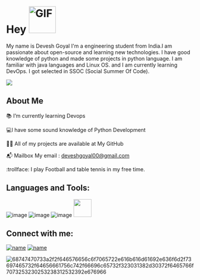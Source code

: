   # Hey        <img alt="GIF" src="https://github.com/TheDudeThatCode/TheDudeThatCode/blob/master/Assets/wave.gif" width="72" />
     
 
 
 
  My name is Devesh Goyal I'm a engineering student from India.I am passionate about open-source and learning new technologies. I have good knowledge of python and made some projects in python language. I am familiar with java languages and Linux OS. and I am currently learning DevOps. I got selected in SSOC (Social Summer Of Code).

                                                      
 <img src="https://github.com/TheDudeThatCode/TheDudeThatCode/blob/master/Assets/Developer.gif" width="px"> 
 
	
## About Me


:books: I’m currently learning Devops  

 
 💻I have some sound knowledge of Python Development

:man_technologist: All of my projects are available at My GitHub

:mailbox_with_mail: Mailbox My email : deveshgoyal00@gmail.com

:trollface: I play Football and table tennis in my free time.


## Languages and Tools:

![image](https://user-images.githubusercontent.com/93080269/175566548-306dcb48-d75d-4ae6-b007-c03d3c180ac8.png)
![image](https://user-images.githubusercontent.com/93080269/175566378-4e471baa-3e1d-46c6-9f43-6d73b425205e.png)
![image](https://user-images.githubusercontent.com/93080269/175567686-c5da7bf3-ba61-487d-86f2-a536561ffb11.png)
<a href="url"><img src="http://user-images.githubusercontent.com/93080269/175567660-26d42a83-7234-444d-960a-f0c59b699707.png" height="48" width="48" ></a>

## Connect with me:
[![name](https://user-images.githubusercontent.com/93080269/175568881-c09d9090-c08c-4c26-9592-dc3030dd8759.png)](https://www.linkedin.com/in/devesh-goyal-99a5561a1/)
[![name](https://user-images.githubusercontent.com/93080269/175569016-b151f6d9-7b40-4948-9526-70436b8a4744.png)](https://twitter.com/Deveshhere_)






![68747470733a2f2f646576656c6f7065722e616b616d61692e636f6d2f73697465732f64656661756c742f66696c65732f323031382d30372f6465766f7073253230253238312532392e676966](https://user-images.githubusercontent.com/93080269/175954910-ffa6c2c9-6d09-44ce-8052-609fa72eb481.gif)
 


